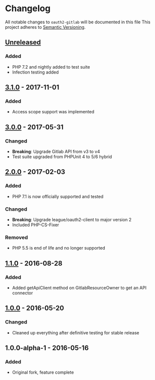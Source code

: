 # Changelog
All notable changes to `oauth2-gitlab` will be documented in this file
This project adheres to [Semantic Versioning](http://semver.org/).

## [Unreleased]
### Added
 - PHP 7.2 and nightly added to test suite
 - Infection testing added

## [3.1.0] - 2017-11-01
### Added
 - Access scope support was implemented

## [3.0.0] - 2017-05-31
### Changed
 - **Breaking**: Upgrade Gitlab API from v3 to v4
 - Test suite upgraded from PHPUnit 4 to 5/6 hybrid

## [2.0.0] - 2017-02-03
### Added
 - PHP 7.1 is now officially supported and tested

### Changed
 - **Breaking**: Upgrade league/oauth2-client to major version 2
 - Included PHP-CS-Fixer

### Removed
 - PHP 5.5 is end of life and no longer supported

## [1.1.0] - 2016-08-28
### Added
 - Added getApiClient method on GitlabResourceOwner to get an API connector

## [1.0.0] - 2016-05-20
### Changed
 - Cleaned up everything after definitive testing for stable release

## 1.0.0-alpha-1 - 2016-05-16
### Added
 - Original fork, feature complete

[Unreleased]: https://github.com/omines/oauth2-gitlab/compare/3.1.0...master
[3.1.0]: https://github.com/omines/oauth2-gitlab/compare/3.0.0...3.1.0
[3.0.0]: https://github.com/omines/oauth2-gitlab/compare/2.0.0...3.0.0
[2.0.0]: https://github.com/omines/oauth2-gitlab/compare/1.1.0...2.0.0
[1.1.0]: https://github.com/omines/oauth2-gitlab/compare/1.0.0...1.1.0
[1.0.0]: https://github.com/omines/oauth2-gitlab/compare/1.0.0-alpha.1...1.0.0
